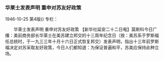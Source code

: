 ### 华莱士发表声明  重申对苏友好政策

1946-10-25
第4版()
专栏：

　　华莱士发表声明
    重申对苏友好政策
    【新华社延安二十二日电】莫斯科今日广播：美前商务部长华莱士在美苏建立邦交的十三周年纪念日（按：美苏系于罗斯福任总统时，于一九三三年十月十六日正式恢复邦交）发表声明，指出十三年前罗斯福决定对苏采取友好政策，今日人们都知道：为保证普遍和平，苏美应保持此种立场。
